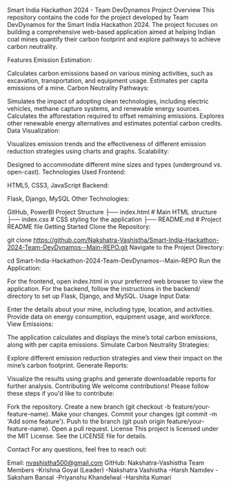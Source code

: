 Smart India Hackathon 2024 - Team DevDynamos
Project Overview
This repository contains the code for the project developed by Team DevDynamos for the Smart India Hackathon 2024. The project focuses on building a comprehensive web-based application aimed at helping Indian coal mines quantify their carbon footprint and explore pathways to achieve carbon neutrality.

Features
Emission Estimation:

Calculates carbon emissions based on various mining activities, such as excavation, transportation, and equipment usage.
Estimates per capita emissions of a mine.
Carbon Neutrality Pathways:

Simulates the impact of adopting clean technologies, including electric vehicles, methane capture systems, and renewable energy sources.
Calculates the afforestation required to offset remaining emissions.
Explores other renewable energy alternatives and estimates potential carbon credits.
Data Visualization:

Visualizes emission trends and the effectiveness of different emission reduction strategies using charts and graphs.
Scalability:

Designed to accommodate different mine sizes and types (underground vs. open-cast).
Technologies Used
Frontend:

HTML5, CSS3, JavaScript
Backend:

Flask, Django, MySQL
Other Technologies:

GitHub, PowerBI
Project Structure
├── index.html       # Main HTML structure
├── index.css        # CSS styling for the application
├── README.md        # Project README file
Getting Started
Clone the Repository:

git clone https://github.com/Nakshatra-Vashistha/Smart-India-Hackathon-2024-Team-DevDynamos--Main-REPO.git
Navigate to the Project Directory:

cd Smart-India-Hackathon-2024-Team-DevDynamos--Main-REPO
Run the Application:

For the frontend, open index.html in your preferred web browser to view the application.
For the backend, follow the instructions in the backend/ directory to set up Flask, Django, and MySQL.
Usage
Input Data:

Enter the details about your mine, including type, location, and activities.
Provide data on energy consumption, equipment usage, and workforce.
View Emissions:

The application calculates and displays the mine’s total carbon emissions, along with per capita emissions.
Simulate Carbon Neutrality Strategies:

Explore different emission reduction strategies and view their impact on the mine’s carbon footprint.
Generate Reports:

Visualize the results using graphs and generate downloadable reports for further analysis.
Contributing
We welcome contributions! Please follow these steps if you'd like to contribute:

Fork the repository.
Create a new branch (git checkout -b feature/your-feature-name).
Make your changes.
Commit your changes (git commit -m 'Add some feature').
Push to the branch (git push origin feature/your-feature-name).
Open a pull request.
License
This project is licensed under the MIT License. See the LICENSE file for details.

Contact
For any questions, feel free to reach out:

Email: nvashistha500@gmail.com
GitHub: Nakshatra-Vashistha
Team Members
-Krishna Goyal (Leader) -Nakshatra Vashistha -Harsh Namdev -Saksham Bansal -Priyanshu Khandelwal -Harshita Kumari
